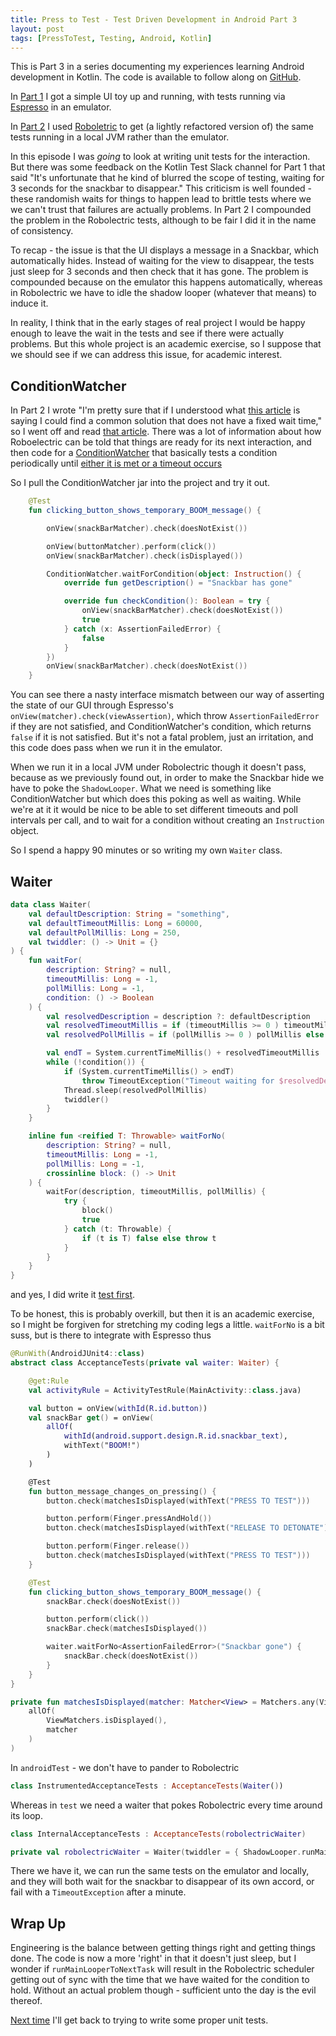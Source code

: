 ```yaml
---
title: Press to Test - Test Driven Development in Android Part 3
layout: post
tags: [PressToTest, Testing, Android, Kotlin]
---
```


This is Part 3 in a series documenting my experiences learning Android development in Kotlin. The code is available to follow along on [GitHub](https://github.com/dmcg/PressToTest).

In [Part 1](press-to-test-part-1.html) I got a simple UI toy up and running, with tests running via [Espresso](https://developer.android.com/training/testing/espresso) in an emulator.

In [Part 2](press-to-test-part-2.html) I used [Roboletric](http://robolectric.org/) to get (a lightly refactored version of) the same tests running in a local JVM rather than the emulator.

In this episode I was *going* to look at writing unit tests for the interaction. But there was some feedback on the Kotlin Test Slack channel for Part 1 that said "It's unfortunate that he kind of blurred the scope of testing, waiting for 3 seconds for the snackbar to disappear." This criticism is well founded - these randomish waits for things to happen lead to brittle tests where we we can't trust that failures are actually problems. In Part 2 I compounded the problem in the Robolectric tests, although to be fair I did it in the name of consistency.

To recap - the issue is that the UI displays a message in a Snackbar, which automatically hides. Instead of waiting for the view to disappear, the tests just sleep for 3 seconds and then check that it has gone. The problem is compounded because on the emulator this happens automatically, whereas in Robolectric we have to idle the shadow looper (whatever that means) to induce it.

In reality, I think that in the early stages of real project I would be happy enough to leave the wait in the tests and see if there were actually problems. But this whole project is an academic exercise, so I suppose that we should see if we can address this issue, for academic interest.


## ConditionWatcher

In Part 2 I wrote "I'm pretty sure that if I understood what [this article](https://medium.com/azimolabs/wait-for-it-idlingresource-and-conditionwatcher-602055f32356) is saying I could find a common solution that does not have a fixed wait time," so I went off and read [that article](https://medium.com/azimolabs/wait-for-it-idlingresource-and-conditionwatcher-602055f32356). There was a lot of information about how Roboelectric can be told that things are ready for its next interaction, and then code for a [ConditionWatcher](https://github.com/AzimoLabs/ConditionWatcher) that basically tests a condition periodically until [either it is met or a timeout occurs](https://github.com/AzimoLabs/ConditionWatcher/blob/1ef420bb0ed496ff0bb6c574b22576ee9fe3998d/conditionwatcher/src/main/java/com/azimolabs/conditionwatcher/ConditionWatcher.java)

So I pull the ConditionWatcher jar into the project and try it out. 

```kotlin
    @Test
    fun clicking_button_shows_temporary_BOOM_message() {

        onView(snackBarMatcher).check(doesNotExist())

        onView(buttonMatcher).perform(click())
        onView(snackBarMatcher).check(isDisplayed())

        ConditionWatcher.waitForCondition(object: Instruction() {
            override fun getDescription() = "Snackbar has gone"

            override fun checkCondition(): Boolean = try {
                onView(snackBarMatcher).check(doesNotExist())
                true
            } catch (x: AssertionFailedError) {
                false
            }
        })
        onView(snackBarMatcher).check(doesNotExist())
    }
```

You can see there a nasty interface mismatch between our way of asserting the state of our GUI through Espresso's `onView(matcher).check(viewAssertion)`, which throw `AssertionFailedError` if they are not satisfied, and ConditionWatcher's condition, which returns `false` if it is not satisfied. But it's not a fatal problem, just an irritation, and this code does pass when we run it in the emulator.

When we run it in a local JVM under Robolectric though it doesn't pass, because as we previously found out, in order to make the Snackbar hide we have to poke the `ShadowLooper`. What we need is something like ConditionWatcher but which does this poking as well as waiting. While we're at it it would be nice to be able to set different timeouts and poll intervals per call, and to wait for a condition without creating an `Instruction` object.

So I spend a happy 90 minutes or so writing my own `Waiter` class.

## Waiter

```kotlin
data class Waiter(
    val defaultDescription: String = "something",
    val defaultTimeoutMillis: Long = 60000,
    val defaultPollMillis: Long = 250,
    val twiddler: () -> Unit = {}
) {
    fun waitFor(
        description: String? = null,
        timeoutMillis: Long = -1,
        pollMillis: Long = -1,
        condition: () -> Boolean
    ) {
        val resolvedDescription = description ?: defaultDescription
        val resolvedTimeoutMillis = if (timeoutMillis >= 0 ) timeoutMillis else defaultTimeoutMillis
        val resolvedPollMillis = if (pollMillis >= 0 ) pollMillis else defaultPollMillis

        val endT = System.currentTimeMillis() + resolvedTimeoutMillis
        while (!condition()) {
            if (System.currentTimeMillis() > endT)
                throw TimeoutException("Timeout waiting for $resolvedDescription after more than $timeoutMillis ms")
            Thread.sleep(resolvedPollMillis)
            twiddler()
        }
    }

    inline fun <reified T: Throwable> waitForNo(
        description: String? = null,
        timeoutMillis: Long = -1,
        pollMillis: Long = -1,
        crossinline block: () -> Unit
    ) {
        waitFor(description, timeoutMillis, pollMillis) {
            try {
                block()
                true
            } catch (t: Throwable) {
                if (t is T) false else throw t
            }
        }
    }
}
```

and yes, I did write it [test first](https://github.com/dmcg/PressToTest/blob/4aa0002ce5b6328dbf742494a9ef593ecb93df38/app/src/test/java/com/oneeyedmen/presstotest/WaiterTests.kt).

To be honest, this is probably overkill, but then it is an academic exercise, so I might be forgiven for stretching my coding legs a little. `waitForNo` is a bit suss, but is there to integrate with Espresso thus

```kotlin
@RunWith(AndroidJUnit4::class)
abstract class AcceptanceTests(private val waiter: Waiter) {

    @get:Rule
    val activityRule = ActivityTestRule(MainActivity::class.java)

    val button = onView(withId(R.id.button))
    val snackBar get() = onView(
        allOf(
            withId(android.support.design.R.id.snackbar_text),
            withText("BOOM!")
        )
    )

    @Test
    fun button_message_changes_on_pressing() {
        button.check(matchesIsDisplayed(withText("PRESS TO TEST")))

        button.perform(Finger.pressAndHold())
        button.check(matchesIsDisplayed(withText("RELEASE TO DETONATE")))

        button.perform(Finger.release())
        button.check(matchesIsDisplayed(withText("PRESS TO TEST")))
    }

    @Test
    fun clicking_button_shows_temporary_BOOM_message() {
        snackBar.check(doesNotExist())

        button.perform(click())
        snackBar.check(matchesIsDisplayed())

        waiter.waitForNo<AssertionFailedError>("Snackbar gone") {
            snackBar.check(doesNotExist())
        }
    }
}

private fun matchesIsDisplayed(matcher: Matcher<View> = Matchers.any(View::class.java)) = matches(
    allOf(
        ViewMatchers.isDisplayed(),
        matcher
    )
)
```

In `androidTest` - we don't have to pander to Robolectric

```kotlin
class InstrumentedAcceptanceTests : AcceptanceTests(Waiter())
``` 

Whereas in `test` we need a waiter that pokes Robolectric every time around its loop.

```kotlin
class InternalAcceptanceTests : AcceptanceTests(robolectricWaiter)

private val robolectricWaiter = Waiter(twiddler = { ShadowLooper.runMainLooperToNextTask() })
```

There we have it, we can run the same tests on the emulator and locally, and they will both wait for the snackbar to disappear of its own accord, or fail with a `TimeoutException` after a minute. 

## Wrap Up

Engineering is the balance between getting things right and getting things done. The code is now a more 'right' in that it doesn't just sleep, but I wonder if `runMainLooperToNextTask` will result in the Robolectric scheduler getting out of sync with the time that we have waited for the condition to hold. Without an actual problem though - sufficient unto the day is the evil thereof.

[Next time](press-to-test-part-4.html) I'll get back to trying to write some proper unit tests.

